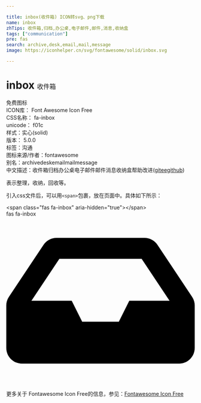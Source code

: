 ```yaml
---

title: inbox(收件箱) ICON转svg、png下载
name: inbox
zhTips: 收件箱,归档,办公桌,电子邮件,邮件,消息,收纳盒
tags: ["communication"]
pre: fas
search: archive,desk,email,mail,message
image: https://iconhelper.cn/svg/fontawesome/solid/inbox.svg

---
```


# inbox  <small style="font-size: 60%;font-weight: 100">收件箱</small>


<div class="detail-page">
<p>
<span><span class="badge-success badge">免费图标</span> </span>
<br/>
<span>
ICON库：
<span class="badge-secondary badge">Font Awesome Icon Free</span> 
</span>
<br/>
<span>
CSS名称：
<span class="badge-secondary badge">fa-inbox</span> 
</span>
<br/>
<span>
unicode：
<span class="badge-secondary badge">f01c</span> 
<copy-btn content='f01c' btn-title=""></copy-btn>
<copy-btn :content='String.fromCodePoint(parseInt("f01c", 16))' btn-title="复制U"></copy-btn>
</span><br/><span>样式：<span class="badge-light badge">实心(solid)</span></span>
<br/>
<span>
版本：
<span class="badge-secondary badge">5.0.0</span> 
</span><br/><span>标签：<span class="badge-light badge"><router-link to="/tags/communication.html">沟通</router-link></span></span>
<br/>
<span>图标来源/作者：<span class="badge-light badge">fontawesome</span></span> 
<br/>
<span>别名：<span class="badge-light badge">archive</span><span class="badge-light badge">desk</span><span class="badge-light badge">email</span><span class="badge-light badge">mail</span><span class="badge-light badge">message</span></span><br/><span class="zh-detail">中文描述：<span class="badge-primary badge">收件箱</span><span class="badge-primary badge">归档</span><span class="badge-primary badge">办公桌</span><span class="badge-primary badge">电子邮件</span><span class="badge-primary badge">邮件</span><span class="badge-primary badge">消息</span><span class="badge-primary badge">收纳盒</span><span class="help-link"><span>帮助改进</span>(<a href="https://gitee.com/liuwave/icon-helper/edit/master/json/fontawesome/solid/inbox.json" target="_blank" rel="noopener noreferrer">gitee</a><a href="https://github.com/liuwave/icon-helper/edit/master/json/fontawesome/solid/inbox.json" target="_blank" rel="noopener noreferrer">github</a></span>)</span><br/>
</p>
</div><div class="description description alert alert-light">表示整理，收纳，回收等。</div>
<div class="alert alert-dark">
  <i class="fas fa-inbox fa-xs"></i>
  <i class="fas fa-inbox fa-sm"></i>
  <i class="fas fa-inbox fa-lg"></i>
  <i class="fas fa-inbox fa-2x"></i>
  <i class="fas fa-inbox fa-3x"></i>
  <i class="fas fa-inbox fa-5x"></i>
  <i class="fas fa-inbox fa-7x"></i>
</div>
<div>
  <p>引入css文件后，可以用<code>&lt;span&gt;</code>包裹，放在页面中。具体如下所示：    
  </p>
  <div class="alert alert-primary" style="font-size: 14px">
    &lt;span class="fas fa-inbox" aria-hidden="true"&gt;&lt;/span&gt;
    <copy-btn content='<span class="fas fa-inbox" aria-hidden="true"></span>'></copy-btn>
  </div>
  <div class="alert alert-secondary">
    <i class="fas fa-inbox"
    style="font-size: 24px"
    aria-hidden="true"></i> fas fa-inbox
    <copy-btn content="fas fa-inbox" btn-title="复制图标名称"></copy-btn>
  </div>
</div>
<div id="svg" class="svg-wrap">
<svg xmlns="http://www.w3.org/2000/svg" viewBox="0 0 576 512"><path d="M567.938 243.908L462.25 85.374A48.003 48.003 0 0 0 422.311 64H153.689a48 48 0 0 0-39.938 21.374L8.062 243.908A47.994 47.994 0 0 0 0 270.533V400c0 26.51 21.49 48 48 48h480c26.51 0 48-21.49 48-48V270.533a47.994 47.994 0 0 0-8.062-26.625zM162.252 128h251.497l85.333 128H376l-32 64H232l-32-64H76.918l85.334-128z"/></svg>
</div>
<detail full-name='fa-inbox'></detail>

<Vssue title="关于“inbox”的评论" />
    
<div><p>更多关于  Fontawesome Icon Free的信息，参见：<a target="_blank" href="https://iconhelper.cn/fontawesome.html">Fontawesome Icon Free</a>
</p></div>
